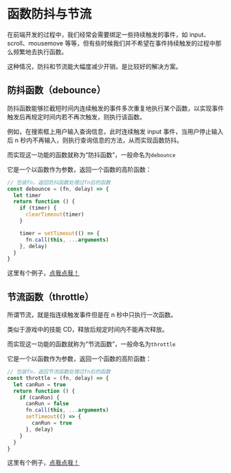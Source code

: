 # 函数防抖与节流

在前端开发的过程中，我们经常会需要绑定一些持续触发的事件，如 input、scroll、mousemove 等等，但有些时候我们并不希望在事件持续触发的过程中那么频繁地去执行函数。

这种情况，防抖和节流能大幅度减少开销，是比较好的解决方案。

## 防抖函数（debounce）

防抖函数能够拦截短时间内连续触发的事件多次重复地执行某个函数，以实现事件触发后再规定时间内若不再次触发，则执行该函数。

例如，在搜索框上用户输入查询信息，此时连续触发 input 事件，当用户停止输入后 n 秒内不再输入，则执行查询信息的方法，从而实现函数防抖。

而实现这一功能的函数就称为“防抖函数”，一般命名为`debounce`

它是一个以函数作为参数，返回一个函数的高阶函数：

```javascript
// 包装fn，返回防抖函数处理过fn后的函数
const debounce = (fn, delay) => {
  let timer
  return function () {
    if (timer) {
      clearTimeout(timer)
    }

    timer = setTimeout(() => {
      fn.call(this, ...arguments)
    }, delay)
  }
}
```

这里有个例子，[点我点我！](https://oceanflooor.github.io/my-blog/static/debounce-demo/debounce.html)

## 节流函数（throttle）

所谓节流，就是指连续触发事件但是在 n 秒中只执行一次函数。

类似于游戏中的技能 CD，释放后规定时间内不能再次释放。

而实现这一功能的函数就称为“节流函数”，一般命名为`throttle`

它是一个以函数作为参数，返回一个函数的高阶函数：

```javascript
// 包装fn，返回节流函数处理过fn后的函数
const throttle = (fn, delay) => {
  let canRun = true
  return function () {
    if (canRun) {
      canRun = false
      fn.call(this, ...arguments)
      setTimeout(() => {
        canRun = true
      }, delay)
    }
  }
}
```

这里有个例子，[点我点我！](https://oceanflooor.github.io/my-blog/static/throttle-demo/throttle.html)
